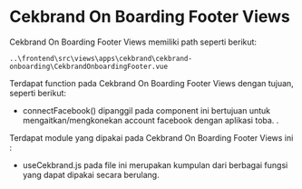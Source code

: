 # Cekbrand On Boarding Footer Views

Cekbrand On Boarding Footer Views memiliki path seperti berikut:

```
..\frontend\src\views\apps\cekbrand\cekbrand-onboarding\CekbrandOnboardingFooter.vue
```

Terdapat function pada Cekbrand On Boarding Footer Views dengan tujuan, seperti berikut:
- connectFacebook() dipanggil pada component ini bertujuan untuk mengaitkan/mengkonekan account facebook dengan aplikasi toba. .

Terdapat module yang dipakai pada Cekbrand On Boarding Footer Views ini :
- useCekbrand.js pada file ini merupakan kumpulan dari berbagai fungsi yang dapat dipakai secara berulang.